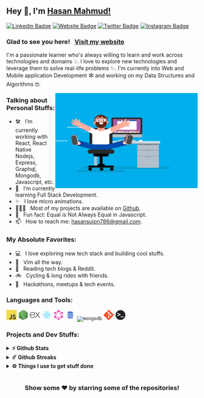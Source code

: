 ## Hey 👋, I'm [Hasan Mahmud!](https://github.com/hasansujon786/)

[![Linkedin Badge](https://img.shields.io/badge/-LinkedIn-0e76a8?style=flat-square&logo=Linkedin&logoColor=white)](https://linkedin.com/in/hasan-sujon-211b698b)
[![Website Badge](https://img.shields.io/badge/Website-3b5998?style=flat-square&logo=google-chrome&logoColor=white)](https://hasansujon786.github.io/)
[![Twitter Badge](https://img.shields.io/badge/-Twitter-00acee?style=flat-square&logo=Twitter&logoColor=white)](https://twitter.com/hasansujon786)
[![Instagram Badge](https://img.shields.io/badge/-Instagram-e4405f?style=flat-square&logo=Instagram&logoColor=white)](https://instagram.com/hasan.mahmud786/)
<!-- [![Telegram Badge](https://img.shields.io/badge/-Telegram-0088cc?style=flat-square&logo=Telegram&logoColor=white)](https://t.me/00) -->

### Glad to see you here! &nbsp; [Visit my website](https://github.com/hasansujon786/)

I'm a passionate learner who's always willing to learn and work across technologies and domains 💡. I love to explore new technologies and leverage them to solve real-life problems ✨.  I'm currently into Web and Mobile application Development 🕸️ and working on my Data Structures and Algorithms 🤓.

<!-- Joined Github **2** years ago. -->

<!-- Since then I pushed **1755**+ commits, opened **223**+ issues, submitted **241**+ pull requests, created **20**+ gists and contributed to **10**+ public repositories. -->



<img align="right" height="250" width="375" alt="" src="https://raw.githubusercontent.com/hasansujon786/hasansujon786/master/gifs/coder.gif" />

### Talking about Personal Stuffs:

- 🛠 &nbsp; I’m currently working with React, React Native <br /> Nodejs, Express, Graphql, Mongodb, Javascript, etc.
- 🚀 &nbsp; I’m currently learning Full Stack Development.
-  ✨️ &nbsp; I love micro animations.
- 👨🏻‍💻 &nbsp; Most of my projects are available on [Github](https://github.com/hasansujon786).
- 👾 &nbsp; Fun fact: Equal is Not Always Equal in Javascript.
- 📫 &nbsp; How to reach me: hasansujon786@gmail.com.
<!-- - 📝 &nbsp; Checkout my [Resume](https://github.com/hasansujon786/hasansujon786/blob/master/resume.pdf). -->

### My Absolute Favorites:

- 💻 &nbsp; I love exploring new tech stack and building cool stuffs.
- 🥊️ &nbsp; Vim all the way.
- 📰 &nbsp; Reading tech blogs & Reddit.
- 🚲️ &nbsp; Cycling & long rides with friends.
- 🍕 &nbsp; Hackathons, meetups & tech events.

### Languages and Tools:

<code><img height="27" src="https://raw.githubusercontent.com/github/explore/80688e429a7d4ef2fca1e82350fe8e3517d3494d/topics/javascript/javascript.png" alt="javascript"></code>
<code><img height="27" src="https://raw.githubusercontent.com/github/explore/80688e429a7d4ef2fca1e82350fe8e3517d3494d/topics/nodejs/nodejs.png" alt="nodejs"></code>
<code><img height="27" src="https://raw.githubusercontent.com/devicons/devicon/master/icons/express/express-original.svg" alt="expressjs"></code>
<code><img height="27" src="https://raw.githubusercontent.com/github/explore/80688e429a7d4ef2fca1e82350fe8e3517d3494d/topics/react/react.png" alt="react"></code>
<code><img height="27" src="https://raw.githubusercontent.com/github/explore/80688e429a7d4ef2fca1e82350fe8e3517d3494d/topics/graphql/graphql.png" alt="graphql"></code>
<code><img height="27" src="https://raw.githubusercontent.com/github/explore/80688e429a7d4ef2fca1e82350fe8e3517d3494d/topics/sql/sql.png" alt="sql"></code>
<code><img height="27" src="https://encrypted-tbn0.gstatic.com/images?q=tbn%3AANd9GcSTTzPAw-55ssm1Im594xYZ9eRQu2JylrkYLg&usqp=CAU" alt="mongodb"></code>
<code><img height="27" src="https://raw.githubusercontent.com/devicons/devicon/master/icons/git/git-original.svg" alt="git"></code>
<code><img height="27" src="https://raw.githubusercontent.com/github/explore/80688e429a7d4ef2fca1e82350fe8e3517d3494d/topics/terminal/terminal.png" alt="terminal"></code>

<!--
<code><img height="25" src="https://raw.githubusercontent.com/github/explore/80688e429a7d4ef2fca1e82350fe8e3517d3494d/topics/sass/sass.png" alt="sass"></code>
-->

### Projects and Dev Stuffs:

<details>	
  <summary><b>⚡ Github Stats</b></summary>

  <br />
  <img height="180em" src="https://github-readme-stats.vercel.app/api?username=hasansujon786&show_icons=true&hide_border=true&&count_private=true&include_all_commits=true" />
  <img height="180em" src="https://github-readme-stats.vercel.app/api/top-langs/?username=hasansujon786&exclude_repo=KNN-Image-Classification&show_icons=true&hide_border=true&layout=compact&langs_count=8"/>
</details>

<details>	
  <summary><b>☄️ Github Streaks</b></summary>

  <br />
  <img height="180em" src="https://github-readme-streak-stats.herokuapp.com/?user=hasansujon786&hide_border=true" />
</details>

<!-- <details> -->
<!--   <summary><b>🧑‍🚀 Open Source Projects</b></summary> -->

<!--   <br /> -->
<!--   <table> -->
<!--     <thead align="center"> -->
<!--       <tr border: none;> -->
<!--         <td><b>💻 Projects</b></td> -->
<!--         <td><b>🌟 Stars</b></td> -->
<!--         <td><b>🍴 Forks</b></td> -->
<!--         <td><b>🐛 Issues</b></td> -->
<!--         <td><b>🔔 Pull Requests</b></td> -->
<!--         <td><b>👨‍💻 Language</b></td> -->
<!--       </tr> -->
<!--     </thead> -->
<!--     <tbody> -->
<!--       <tr> -->
<!-- 	      <td><a href="https://github.com/hasansujon786/Gitwar"><b>🚀 Gitwar</b></a></td> -->
<!--         <td><img alt="Stars" src="https://img.shields.io/github/stars/hasansujon786/Gitwar?style=flat-square&labelColor=343b41"/></td> -->
<!--         <td><img alt="Forks" src="https://img.shields.io/github/forks/hasansujon786/Gitwar?style=flat-square&labelColor=343b41"/></td> -->
<!--         <td><img alt="Issues" src="https://img.shields.io/github/issues/hasansujon786/Gitwar?style=flat-square"/></td> -->
<!--         <td><img alt="Pull Requests" src="https://img.shields.io/github/issues-pr/hasansujon786/Gitwar?style=flat-square"/></td> -->
<!--         <td><img alt="Language" src="https://img.shields.io/github/languages/top/hasansujon786/Gitwar?style=flat-square"/></td> -->
<!--       </tr> -->
<!--       <tr> -->
<!-- 	      <td><a href="https://github.com/hasansujon786/TradeByte"><b>💸 TradeByte</b></a></td> -->
<!--         <td><img alt="Stars" src="https://img.shields.io/github/stars/hasansujon786/TradeByte?style=flat-square&labelColor=343b41"/></td> -->
<!--         <td><img alt="Forks" src="https://img.shields.io/github/forks/hasansujon786/TradeByte?style=flat-square&labelColor=343b41"/></td> -->
<!--         <td><img alt="Issues" src="https://img.shields.io/github/issues/hasansujon786/TradeByte?style=flat-square"/></td> -->
<!--         <td><img alt="Pull Requests" src="https://img.shields.io/github/issues-pr/hasansujon786/TradeByte?style=flat-square"/></td> -->
<!--         <td><img alt="Language" src="https://img.shields.io/github/languages/top/hasansujon786/TradeByte?label=javascript&style=flat-square"/></td> -->
<!--       </tr> -->
<!--       <tr> -->
<!-- 	      <td><a href="https://github.com/hasansujon786/TheNodeCourse"><b>👨🏻‍💻 TheNodeCourse</b></a></td> -->
<!--         <td><img alt="Stars" src="https://img.shields.io/github/stars/hasansujon786/TheNodeCourse?style=flat-square&labelColor=343b41"/></td> -->
<!--         <td><img alt="Forks" src="https://img.shields.io/github/forks/hasansujon786/TheNodeCourse?style=flat-square&labelColor=343b41"/></td> -->
<!--         <td><img alt="Issues" src="https://img.shields.io/github/issues/hasansujon786/TheNodeCourse?style=flat-square"/></td> -->
<!--         <td><img alt="Pull Requests" src="https://img.shields.io/github/issues-pr/hasansujon786/TheNodeCourse?style=flat-square"/></td> -->
<!--         <td><img alt="Language" src="https://img.shields.io/github/languages/top/hasansujon786/TheNodeCourse?style=flat-square"/></td> --> 
<!--       </tr> -->
<!--       <tr> -->
<!-- 	      <td><a href="https://github.com/hasansujon786/hasansujon786"><b>🤓 hasansujon786</b></a></td> -->
<!--         <td><img alt="Stars" src="https://img.shields.io/github/stars/hasansujon786/hasansujon786?style=flat-square&labelColor=343b41"/></td> -->
<!--         <td><img alt="Forks" src="https://img.shields.io/github/forks/hasansujon786/hasansujon786?style=flat-square&labelColor=343b41"/></td> -->
<!--         <td><img alt="Issues" src="https://img.shields.io/github/issues/hasansujon786/hasansujon786?style=flat-square"/></td> -->
<!--         <td><img alt="Pull Requests" src="https://img.shields.io/github/issues-pr/hasansujon786/hasansujon786?style=flat-square"/></td> -->
<!--         <td><img alt="Language" src="https://img.shields.io/badge/markdown-100%25-blue?style=flat-square"/></td> --> 
<!--       </tr> -->
<!--     </tbody> -->
<!--   </table> -->
<!--   <br /> -->
<!-- </details> -->
 
<details>
  <br />
  <summary><b>⚙️ Things I use to get stuff done</b></summary>
  <ul>
  <li><b>OS:</b> Elementary OS 5.1</li>
  <li><b>Browser: </b> Brave Web Browser</li>
  <li><b>Terminal: </b> Alacritty + Bash</li>
  <li><b>Code Editor:</b> Vim - The best editor out there.</li>
  <li><b>To Stay Updated:</b> Dev.to, Medium, Reddit and Twitter.</li>
  <br />
  ⚛️ Checkout My Vim Configrations <a href="https://github.com/hasansujon786/dotfiles">Here</a>.
  </ul>	
</details>

#

<div align="center">

### Show some ❤️ by starring some of the repositories!

</div>
